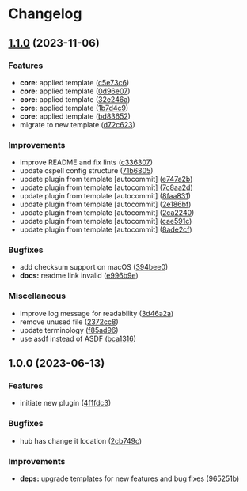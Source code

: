 # Changelog

## [1.1.0](https://github.com/kc-workspace/asdf-hub/compare/v1.0.0...v1.1.0) (2023-11-06)


### Features

* **core:** applied template ([c5e73c6](https://github.com/kc-workspace/asdf-hub/commit/c5e73c69162968eadaea822a82cf34943ef1294f))
* **core:** applied template ([0d96e07](https://github.com/kc-workspace/asdf-hub/commit/0d96e07f2ce339fe2949f8ba9c00d39b6bd0b6e2))
* **core:** applied template ([32e246a](https://github.com/kc-workspace/asdf-hub/commit/32e246a8534369f64b022beac3e7d59524e2ef96))
* **core:** applied template ([1b7d4c9](https://github.com/kc-workspace/asdf-hub/commit/1b7d4c94e397144a56f3c9c3bfa1b705270ee8c7))
* **core:** applied template ([bd83652](https://github.com/kc-workspace/asdf-hub/commit/bd836528c1fb6478b65d1e217e8b2bd36ae1f397))
* migrate to new template ([d72c623](https://github.com/kc-workspace/asdf-hub/commit/d72c6234b07543a7fdf72a2db18430c98c3ef2ad))


### Improvements

* improve README and fix lints ([c336307](https://github.com/kc-workspace/asdf-hub/commit/c336307dda4d3af641aea2ee1a5dc8ab450ffdf0))
* update cspell config structure ([71b6805](https://github.com/kc-workspace/asdf-hub/commit/71b680590fc7899ca03e2e35b265fee5a2431e53))
* update plugin from template [autocommit] ([e747a2b](https://github.com/kc-workspace/asdf-hub/commit/e747a2b908a60bc10a84e4c010bf358dc920be8e))
* update plugin from template [autocommit] ([7c8aa2d](https://github.com/kc-workspace/asdf-hub/commit/7c8aa2decd4004ff1ad8399879145569e0812036))
* update plugin from template [autocommit] ([8faa831](https://github.com/kc-workspace/asdf-hub/commit/8faa83163da08aa11ccb33ded475916e06f18d60))
* update plugin from template [autocommit] ([2e186bf](https://github.com/kc-workspace/asdf-hub/commit/2e186bf245631507fac5840973fb34a96b76d4ce))
* update plugin from template [autocommit] ([2ca2240](https://github.com/kc-workspace/asdf-hub/commit/2ca224000c7a2b1092e7fbf4adaf67c7c6410546))
* update plugin from template [autocommit] ([cae591c](https://github.com/kc-workspace/asdf-hub/commit/cae591c00c77e38d97315123f834528a24de0b90))
* update plugin from template [autocommit] ([8ade2cf](https://github.com/kc-workspace/asdf-hub/commit/8ade2cf998673b51ba5f989a618ce226bd1dec3c))


### Bugfixes

* add checksum support on macOS ([394bee0](https://github.com/kc-workspace/asdf-hub/commit/394bee07ea25f32119dbfcad406d8b6fe5410ee9))
* **docs:** readme link invalid ([e996b9e](https://github.com/kc-workspace/asdf-hub/commit/e996b9ef959f98efb6b6df47006e9b58552147fe))


### Miscellaneous

* improve log message for readability ([3d46a2a](https://github.com/kc-workspace/asdf-hub/commit/3d46a2a100dd87cce4510e036905f128c440837b))
* remove unused file ([2372cc8](https://github.com/kc-workspace/asdf-hub/commit/2372cc8ddd67e9f3682bca9876a38175cfd1cb06))
* update terminology ([f85ad96](https://github.com/kc-workspace/asdf-hub/commit/f85ad96bbdf1a2aae46b2780fe3fbaf81cb60ace))
* use asdf instead of ASDF ([bca1316](https://github.com/kc-workspace/asdf-hub/commit/bca13161ad9cdcfd3c3b77a61189accbbbf88e4e))

## 1.0.0 (2023-06-13)


### Features

* initiate new plugin ([4f1fdc3](https://github.com/kc-workspace/asdf-hub/commit/4f1fdc3e0893e9b2c30aba62ab751c13bfe8d0ba))


### Bugfixes

* hub has change it location ([2cb749c](https://github.com/kc-workspace/asdf-hub/commit/2cb749c594340efa6758c1bc8be59ae1139f8850))


### Improvements

* **deps:** upgrade templates for new features and bug fixes ([965251b](https://github.com/kc-workspace/asdf-hub/commit/965251bcc34161f4b2d84ccfaeaeecc3bc260980))
